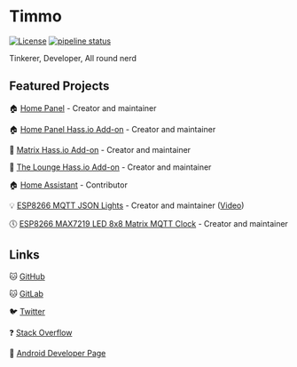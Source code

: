 # Timmo

[![License](https://img.shields.io/github/license/timmo001/timmo001.github.io.svg)](https://github.com/timmo001/timmo001.github.io/blob/source/LICENSE.md)
[![pipeline status](https://gitlab.com/timmo/timmo001.github.io/badges/source/pipeline.svg)](https://gitlab.com/timmo/timmo001.github.io/commits/source)

Tinkerer, Developer, All round nerd

## Featured Projects

:house: [Home Panel] - Creator and maintainer

:house: [Home Panel Hass.io Add-on] - Creator and maintainer

:speech_balloon: [Matrix Hass.io Add-on] - Creator and maintainer

:speech_balloon: [The Lounge Hass.io Add-on] - Creator and maintainer

:house: [Home Assistant] - Contributor

:bulb: [ESP8266 MQTT JSON Lights] - Creator and maintainer
 ([Video])

:clock5: [ESP8266 MAX7219 LED 8x8 Matrix MQTT Clock] - Creator and maintainer

## Links

:cat: [GitHub]

:cat: [GitLab]

:bird: [Twitter]

:question: [Stack Overflow]

:candy: [Android Developer Page]

[Home Panel]: https://timmo.dev/home-panel
[Home Panel Hass.io Add-on]: https://github.com/hassio-addons/addon-home-panel
[Matrix Hass.io Add-on]: https://github.com/hassio-addons/addon-matrix
[The Lounge Hass.io Add-on]: https://github.com/hassio-addons/addon-thelounge
[Home Assistant]: https://github.com/home-assistant/home-assistant
[ESP8266 MQTT JSON Lights]: https://github.com/timmo001/ESP8266-MQTT-JSON-Lights
[Video]: https://youtu.be/gas0h9pCgSs
[ESP8266 MAX7219 LED 8x8 Matrix MQTT Clock]: https://github.com/timmo001/ESP8266-LED-Matrix-MQTT-Sign
[GitHub]: https://github.com/timmo001
[GitLab]: https://gitlab.com/timmo
[Twitter]: https://twitter.com/timmo001
[Android Developer Page]: https://play.google.com/store/apps/dev?id=5292588541115872750
[Stack Overflow]: https://stackoverflow.com/users/1888770/timmo
